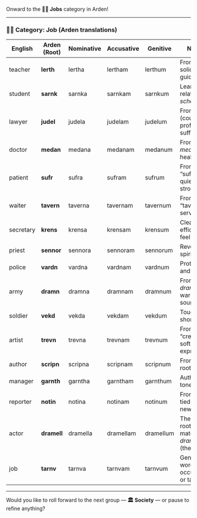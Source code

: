 Onward to the **👩‍⚕️ Jobs** category in Arden\!

---

### **👩‍⚕️ Category: Job (Arden translations)**

| English | Arden (Root) | Nominative | Accusative | Genitive | Notes |
| ----- | ----- | ----- | ----- | ----- | ----- |
| teacher | **lerth** | lertha | lertham | lerthum | From *lern*, solid and guiding |
| student | **sarnk** | sarnka | sarnkam | sarnkum | Learner, related to *school* |
| lawyer | **judel** | judela | judelam | judelum | From *judn* (court), \+ profession suffix |
| doctor | **medan** | medana | medanam | medanum | From *medicine*, heal root |
| patient | **sufr** | sufra | sufram | sufrum | From “sufferer,” quietly strong |
| waiter | **tavern** | taverna | tavernam | tavernum | From “tavern,” serving |
| secretary | **krens** | krensa | krensam | krensum | Clean, efficient feel |
| priest | **sennor** | sennora | sennoram | sennorum | Reverent, spiritual |
| police | **vardn** | vardna | vardnam | vardnum | Protective and official |
| army | **dramn** | dramna | dramnam | dramnum | From *drama*, warlike sound |
| soldier | **vekd** | vekda | vekdam | vekdum | Tough, short root |
| artist | **trevn** | trevna | trevnam | trevnum | From “create,” soft and expressive |
| author | **scripn** | scripna | scripnam | scripnum | From *write* root |
| manager | **garnth** | garntha | garntham | garnthum | Authority tone |
| reporter | **notin** | notina | notinam | notinum | From *note*, tied to news |
| actor | **dramell** | dramella | dramellam | dramellum | Theatrical root, matches *dramm* (theater) |
| job | **tarnv** | tarnva | tarnvam | tarnvum | Generic word for occupation or task |

---

Would you like to roll forward to the next group — **🏛 Society** — or pause to refine anything?

